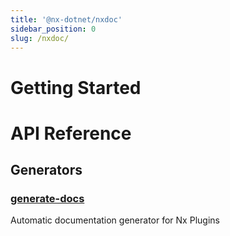 ```yaml
---
title: '@nx-dotnet/nxdoc'
sidebar_position: 0
slug: /nxdoc/
---
```


# Getting Started

# API Reference

## Generators

### [generate-docs](./generators/generate-docs.md)

Automatic documentation generator for Nx Plugins
